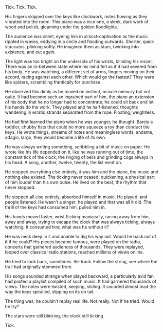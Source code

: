Tick. Tick. Tick.

His fingers skipped over the keys like clockwork, notes flowing as they vibrated into the room. This piano was a nice one, a sleek, dark work of wood and polish, gleaming under the golden floodlights.

The audience was silent, eyeing him in almost-captivation as the music rippled in waves, eddying in a circle and flooding outwards. Shorter, quick staccatos, plinking softly. He imagined them as stars, twinking into existence, and out again.

The light was too bright on the underside of his wrists, blinding his vision. There was an in-between state where his mind felt as if it had severed from his body. He was watching, a different set of arms, fingers moving on their accord, racing against each other. Which would go the fastest? They were like spiders, scrambling frantically for purchase.

He observed this dimly as he moved on instinct, muscle memory but not quite. It had become such an ingrained part of him, the piano an extension of his body that he no longer had to concentrate; he could sit back and let his hands do the work. They played and he half-listened, thoughts wandering in erratic strands separated from the rope. Floating, weightless.

He had first learned the piano when he was younger, he thought. Barely a toddler, chubby fists that could no more squeeze a toy than conduct the keys. He wrote things, streams of notes and meaningless words, andante, adagio, largo, they would become a life of its own.

He was always writing something, scribbling a bit of music on paper. He wrote like his life depended on it, like he was running out of time, the constant tick of the clock, the ringing of bells and grinding cogs always in his head. A song, another, twelve, twenty, the list went on.

He stopped everything else entirely, it was him and the piano, the music and nothing else existed. The ticking never ceased, quickening, a physical part of him louder than his own pulse. He lived on the beat, the rhythm that never stopped.

He stopped all else entirely, absorbed himself in music. He played, and people listened. He wasn’t a singer; he played and that was all it did. The thrill of the keys had consumed him, pulled him in.

His hands moved faster, wrist flicking maniacally, racing away from him, away and away, trying to escape the clock that was always ticking, always watching. It consumed him; what was he without it?

He was neck deep in it and unable to dig his way out. Would he back out of it if he could? His pieces became famous, were played on the radio, concerts that garnered audiences of thousands. They were replayed, looped over classical radio stations, reached millions of views online.

He tried to look back, sometimes. Re-track. Follow the string, see where the trail had originally stemmed from.

His songs sounded strange when played backward, a particularly avid fan had posted a playlist compiled of such music. It had garnered thousands of views. The notes were twisted, seeping, sliding. It sounded almost mad the way the keys spiralled, slipping on its on tail.

The thing was, he couldn’t replay real life. Not really. Not if he tried. Would he try?

The stars were still blinking, the clock still ticking.

Tick.
